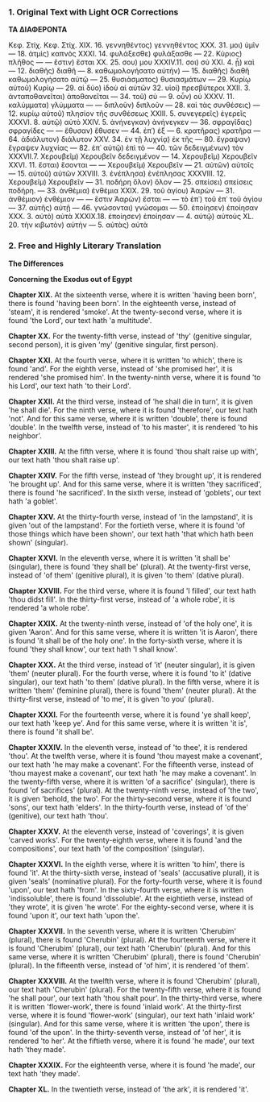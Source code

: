 ### 1. Original Text with Light OCR Corrections

**ΤΑ ΔΙΑΦΕΡΟΝΤΑ**

Κεφ. Στίχ.                             Κεφ. Στίχ.
XIX. 16. γεννηθέντος) γεννηθέντος    XXX. 31. μοι) ὑμῖν
—      18. ἀτμὶς) καπνὸς               XXXI. 14. φυλάξεσθε) φυλάξασθε
—      22. Κύριος) πλῆθος               —       — ἔστιν) ἔσται
XX.    25. σου) μου                    XXXIV.11. σοι) σὺ
XXI.   4. ᾗ) καὶ                         —       12. διαθῆς) διαθῆ
—      8. καθωμολογήσατο αὐτήν)        —       15. διαθῆς) διαθῆ
           καθωμολογήσατο αὐτῷ         —       25. θυσιάσματος) θυσιασμάτων
—      29. Κυρίῳ αὐτοῦ) Κυρίῳ         —       29. αἱ δύο) ἰδοὺ αἱ
           αὐτῶν                                     32. υἱοί) πρεσβύτεροι
XXII.  3. ἀνταποθανεῖται) ἀποθανεῖται  —       34. τοῦ) σὺ
—      9. οὖν) οὐ                       XXXV. 11. καλύμματα) γλύμματα
—      — διπλοῦν) διπλοῦν             —       28. καὶ τὰς συνθέσεις)
—      12. κυρίῳ αὐτοῦ) πλησίον                 τῆς συνθέσεως
XXIII. 5. συνεγερεῖς) ἐγερεῖς         XXXVI. 8. αὐτῷ) αὐτὸ
XXIV. 5. ἀνήνεγκαν) ἀνήνεγκεν         —       36. σφραγῖδας) σφραγίδες
—      — ἔθυσαν) ἔθυσεν                 —       44. ἐπ᾽) ἐξ
—      6. κρατῆρας) κρατῆρα             —       64. ἀδιάλυτον) διάλυτον
XXV.  34. ἐν τῇ λυχνίᾳ) ἐκ τῆς         —       80. ἔγραψαν) ἔγραψεν
           λυχνίας                         —       82. ἐπ᾽ αὐτῷ) ἐπὶ τὸ
—      40. τῶν δεδειγμένων) τὸν       XXXVII.7. Χερουβεῖμ) Χερουβεῖν
           δεδειγμένον                     —       14. Χερουβεῖμ) Χερουβεῖν
XXVI. 11. ἔσται) ἔσονται               —       — Χερουβεῖμ) Χερουβεῖν
—      21. αὐτῶν) αὐτοῖς                —       15. αὐτοῦ) αὐτῶν
XXVIII. 3. ἐνέπλησα) ἐνέπλησας       XXXVIII. 12. Χερουβεῖμ) Χερουβεῖν
—      31. ποδήρη ὅλον) ὅλον                    —       25. σπείσει) σπείσεις
           ποδήρη.                         —       33. ἀνθέμια) ἐνθέμια
XXIX. 29. τοῦ ἁγίου) Ἀαρὼν         —       31. ἀνθέμιον) ἐνθέμιον
—      — ἔστιν Ἀαρὼν) ἔσται         —       — τὸ ἐπ᾽) τοῦ ἐπ᾽
           τοῦ ἁγίου                       —       37. αὐτῆς) αὐτῇ
—      46. γνώσονται) γνώσομαι         —       50. ἐποίησεν) ἐποίησαν
XXX.  3. αὐτὸ) αὐτὰ                     XXXIX.18. ἐποίησεν) ἐποίησαν
—      4. αὐτῷ) αὐτοὺς                 XL.    20. τὴν κιβωτὸν) αὐτὴν
—      5. αὐτὰς) αὐτὰ

### 2. Free and Highly Literary Translation

**The Differences**

**Concerning the Exodus out of Egypt**

**Chapter XIX.**
At the sixteenth verse, where it is written 'having been born', there is found 'having been born'.
In the eighteenth verse, instead of 'steam', it is rendered 'smoke'.
At the twenty-second verse, where it is found 'the Lord', our text hath 'a multitude'.

**Chapter XX.**
For the twenty-fifth verse, instead of 'thy' (genitive singular, second person), it is given 'my' (genitive singular, first person).

**Chapter XXI.**
At the fourth verse, where it is written 'to which', there is found 'and'.
For the eighth verse, instead of 'she promised her', it is rendered 'she promised him'.
In the twenty-ninth verse, where it is found 'to his Lord', our text hath 'to their Lord'.

**Chapter XXII.**
At the third verse, instead of 'he shall die in turn', it is given 'he shall die'.
For the ninth verse, where it is found 'therefore', our text hath 'not'.
And for this same verse, where it is written 'double', there is found 'double'.
In the twelfth verse, instead of 'to his master', it is rendered 'to his neighbor'.

**Chapter XXIII.**
At the fifth verse, where it is found 'thou shalt raise up with', our text hath 'thou shalt raise up'.

**Chapter XXIV.**
For the fifth verse, instead of 'they brought up', it is rendered 'he brought up'.
And for this same verse, where it is written 'they sacrificed', there is found 'he sacrificed'.
In the sixth verse, instead of 'goblets', our text hath 'a goblet'.

**Chapter XXV.**
At the thirty-fourth verse, instead of 'in the lampstand', it is given 'out of the lampstand'.
For the fortieth verse, where it is found 'of those things which have been shown', our text hath 'that which hath been shown' (singular).

**Chapter XXVI.**
In the eleventh verse, where it is written 'it shall be' (singular), there is found 'they shall be' (plural).
At the twenty-first verse, instead of 'of them' (genitive plural), it is given 'to them' (dative plural).

**Chapter XXVIII.**
For the third verse, where it is found 'I filled', our text hath 'thou didst fill'.
In the thirty-first verse, instead of 'a whole robe', it is rendered 'a whole robe'.

**Chapter XXIX.**
At the twenty-ninth verse, instead of 'of the holy one', it is given 'Aaron'.
And for this same verse, where it is written 'it is Aaron', there is found 'it shall be of the holy one'.
In the forty-sixth verse, where it is found 'they shall know', our text hath 'I shall know'.

**Chapter XXX.**
At the third verse, instead of 'it' (neuter singular), it is given 'them' (neuter plural).
For the fourth verse, where it is found 'to it' (dative singular), our text hath 'to them' (dative plural).
In the fifth verse, where it is written 'them' (feminine plural), there is found 'them' (neuter plural).
At the thirty-first verse, instead of 'to me', it is given 'to you' (plural).

**Chapter XXXI.**
For the fourteenth verse, where it is found 'ye shall keep', our text hath 'keep ye'.
And for this same verse, where it is written 'it is', there is found 'it shall be'.

**Chapter XXXIV.**
In the eleventh verse, instead of 'to thee', it is rendered 'thou'.
At the twelfth verse, where it is found 'thou mayest make a covenant', our text hath 'he may make a covenant'.
For the fifteenth verse, instead of 'thou mayest make a covenant', our text hath 'he may make a covenant'.
In the twenty-fifth verse, where it is written 'of a sacrifice' (singular), there is found 'of sacrifices' (plural).
At the twenty-ninth verse, instead of 'the two', it is given 'behold, the two'.
For the thirty-second verse, where it is found 'sons', our text hath 'elders'.
In the thirty-fourth verse, instead of 'of the' (genitive), our text hath 'thou'.

**Chapter XXXV.**
At the eleventh verse, instead of 'coverings', it is given 'carved works'.
For the twenty-eighth verse, where it is found 'and the compositions', our text hath 'of the composition' (singular).

**Chapter XXXVI.**
In the eighth verse, where it is written 'to him', there is found 'it'.
At the thirty-sixth verse, instead of 'seals' (accusative plural), it is given 'seals' (nominative plural).
For the forty-fourth verse, where it is found 'upon', our text hath 'from'.
In the sixty-fourth verse, where it is written 'indissoluble', there is found 'dissoluble'.
At the eightieth verse, instead of 'they wrote', it is given 'he wrote'.
For the eighty-second verse, where it is found 'upon it', our text hath 'upon the'.

**Chapter XXXVII.**
In the seventh verse, where it is written 'Cherubim' (plural), there is found 'Cherubin' (plural).
At the fourteenth verse, where it is found 'Cherubim' (plural), our text hath 'Cherubin' (plural).
And for this same verse, where it is written 'Cherubim' (plural), there is found 'Cherubin' (plural).
In the fifteenth verse, instead of 'of him', it is rendered 'of them'.

**Chapter XXXVIII.**
At the twelfth verse, where it is found 'Cherubim' (plural), our text hath 'Cherubin' (plural).
For the twenty-fifth verse, where it is found 'he shall pour', our text hath 'thou shalt pour'.
In the thirty-third verse, where it is written 'flower-work', there is found 'inlaid work'.
At the thirty-first verse, where it is found 'flower-work' (singular), our text hath 'inlaid work' (singular).
And for this same verse, where it is written 'the upon', there is found 'of the upon'.
In the thirty-seventh verse, instead of 'of her', it is rendered 'to her'.
At the fiftieth verse, where it is found 'he made', our text hath 'they made'.

**Chapter XXXIX.**
For the eighteenth verse, where it is found 'he made', our text hath 'they made'.

**Chapter XL.**
In the twentieth verse, instead of 'the ark', it is rendered 'it'.